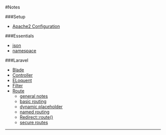 #Notes

###Setup

* [Apache2 Configuration](https://github.com/outboundexplorer/laravel-insights/blob/master/notes/Apache2configuration.notes.md)

###Essentials

* [json](https://github.com/outboundexplorer/laravel-insights/blob/master/notes/json.notes.md)
* [namespace](https://github.com/outboundexplorer/laravel-insights/edit/master/notes/namespace.notes.md)

###Laravel

* [Blade](https://github.com/outboundexplorer/laravel-insights/blob/master/notes/Blade.notes.md)
* [Controller](https://github.com/outboundexplorer/laravel-insights/blob/master/notes/Controller.notes.md)
* [ELoquent](https://github.com/outboundexplorer/laravel-insights/blob/master/notes/Eloquent.notes.md)
* [Filter](https://github.com/outboundexplorer/laravel-insights/blob/master/notes/Filter.notes.md)
* [Route](https://github.com/outboundexplorer/laravel-insights/blob/master/notes/Route.notes.md)
  + [general notes](https://github.com/outboundexplorer/laravel-insights/blob/master/notes/Route.notes.md#general-notes)
  + [basic routing](https://github.com/outboundexplorer/laravel-insights/blob/master/notes/Route.notes.md#basic-routing)
  + [dynamic placeholder](https://github.com/outboundexplorer/laravel-insights/blob/master/notes/Route.notes.md#dynamic-placeholder)
  + [named routing](https://github.com/outboundexplorer/laravel-insights/blob/master/notes/Route.notes.md#named-routing)
  + [Redirect::route()](https://github.com/outboundexplorer/laravel-insights/blob/master/notes/Route.notes.md#redirectroutefaqs)
  + [secure routes](https://github.com/outboundexplorer/laravel-insights/blob/master/notes/Route.notes.md#secure-routes)




___
